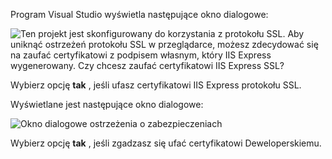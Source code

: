 Program Visual Studio wyświetla następujące okno dialogowe:

![Ten projekt jest skonfigurowany do korzystania z protokołu SSL. Aby uniknąć ostrzeżeń protokołu SSL w przeglądarce, możesz zdecydować się na zaufać certyfikatowi z podpisem własnym, który IIS Express wygenerowany. Czy chcesz zaufać certyfikatowi IIS Express SSL?](~/getting-started/_static/trustCert.png)

Wybierz opcję **tak** , jeśli ufasz certyfikatowi IIS Express protokołu SSL.

Wyświetlane jest następujące okno dialogowe:

![Okno dialogowe ostrzeżenia o zabezpieczeniach](~/getting-started/_static/cert.png)

Wybierz opcję **tak** , jeśli zgadzasz się ufać certyfikatowi Deweloperskiemu.
